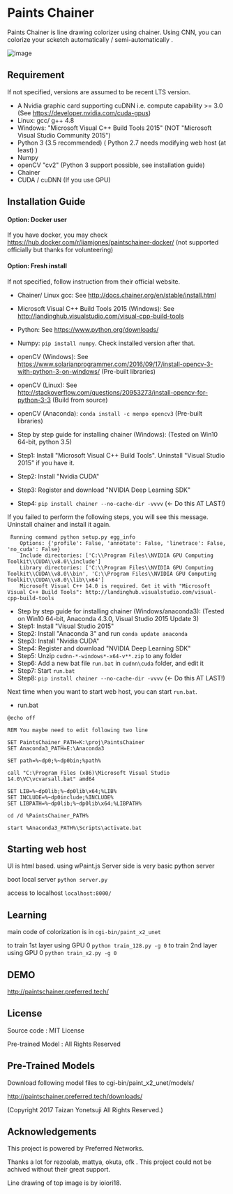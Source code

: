 # Paints Chainer
Paints Chainer is line drawing colorizer using chainer.
Using CNN, you can colorize your scketch automatically / semi-automatically .

![image](https://github.com/taizan/PaintsChainer/blob/open/sample.png)

## Requirement
If not specified, versions are assumed to be recent LTS version.
- A Nvidia graphic card supporting cuDNN i.e. compute capability >= 3.0 (See https://developer.nvidia.com/cuda-gpus)
- Linux: gcc/ g++ 4.8
- Windows: "Microsoft Visual C++ Build Tools 2015" (NOT "Microsoft Visual Studio Community 2015")
- Python 3 (3.5 recommended) ( Python 2.7 needs modifying web host (at least) )
- Numpy 
- openCV "cv2" (Python 3 support possible, see installation guide)
- Chainer
- CUDA / cuDNN (If you use GPU)

## Installation Guide
#### Option: Docker user
If you have docker, you may check https://hub.docker.com/r/liamjones/paintschainer-docker/ 
(not supported officially but thanks for volunteering)

#### Option: Fresh install
If not specified, follow instruction from their official website.
- Chainer/ Linux gcc: See http://docs.chainer.org/en/stable/install.html
- Microsoft Visual C++ Build Tools 2015 (Windows): See http://landinghub.visualstudio.com/visual-cpp-build-tools
- Python: See https://www.python.org/downloads/
- Numpy: `pip install numpy`. Check installed version after that.
- openCV (Windows): See https://www.solarianprogrammer.com/2016/09/17/install-opencv-3-with-python-3-on-windows/ (Pre-built libraries)
- openCV (Linux): See http://stackoverflow.com/questions/20953273/install-opencv-for-python-3-3 (Build from source)
- openCV (Anaconda): `conda install -c menpo opencv3` (Pre-built libraries)

- Step by step guide for installing chainer (Windows):
(Tested on Win10 64-bit, python 3.5)
 - Step1: Install "Microsoft Visual C++ Build Tools". Uninstall "Visual Studio 2015" if you have it.
 - Step2: Install "Nvidia CUDA"
 - Step3: Register and download "NVIDIA Deep Learning SDK"
 - Step4: `pip install chainer --no-cache-dir -vvvv` (<- Do this AT LAST!)

If you failed to perform the following steps, you will see this message. Uninstall chainer and install it again.
```
 Running command python setup.py egg_info
    Options: {'profile': False, 'annotate': False, 'linetrace': False, 'no_cuda': False}
    Include directories: ['C:\\Program Files\\NVIDIA GPU Computing Toolkit\\CUDA\\v8.0\\include']
    Library directories: ['C:\\Program Files\\NVIDIA GPU Computing Toolkit\\CUDA\\v8.0\\bin', 'C:\\Program Files\\NVIDIA GPU Computing Toolkit\\CUDA\\v8.0\\lib\\x64']
    Microsoft Visual C++ 14.0 is required. Get it with "Microsoft Visual C++ Build Tools": http://landinghub.visualstudio.com/visual-cpp-build-tools
```

- Step by step guide for installing chainer (Windows/anaconda3):
(Tested on Win10 64-bit, Anaconda 4.3.0, Visual Studio 2015 Update 3)
 - Step1: Install "Visual Studio 2015"
 - Step2: Install "Anaconda 3" and run `conda update anaconda`
 - Step3: Install "Nvidia CUDA"
 - Step4: Register and download "NVIDIA Deep Learning SDK"
 - Step5: Unzip `cudnn-*-windows*-x64-v**.zip` to any folder
 - Step6: Add a new bat file `run.bat` in `cudnn\cuda` folder, and edit it
 - Step7: Start `run.bat`
 - Step8: `pip install chainer --no-cache-dir -vvvv` (<- Do this AT LAST!)

Next time when you want to start web host, you can start `run.bat`.

- run.bat

```
@echo off

REM You maybe need to edit following two line

SET PaintsChainer_PATH=K:\proj\PaintsChainer
SET Anaconda3_PATH=E:\Anaconda3

SET path=%~dp0;%~dp0bin;%path%

call "C:\Program Files (x86)\Microsoft Visual Studio 14.0\VC\vcvarsall.bat" amd64

SET LIB=%~dp0lib;%~dp0lib\x64;%LIB%
SET INCLUDE=%~dp0include;%INCLUDE%
SET LIBPATH=%~dp0lib;%~dp0lib\x64;%LIBPATH%

cd /d %PaintsChainer_PATH%

start %Anaconda3_PATH%\Scripts\activate.bat
```


## Starting web host
UI is html based. using wPaint.js
Server side is very basic python server

boot local server
`python server.py`

access to localhost
`localhost:8000/`


## Learning
main code of colorization is in `cgi-bin/paint_x2_unet`

to train 1st layer using GPU 0 `python train_128.py -g 0`
to train 2nd layer using GPU 0 `python train_x2.py -g 0`

## DEMO
http://paintschainer.preferred.tech/

## License
Source code : MIT License

Pre-trained Model : All Rights Reserved 

## Pre-Trained Models
Download following model files to  cgi-bin/paint_x2_unet/models/

http://paintschainer.preferred.tech/downloads/

(Copyright 2017 Taizan Yonetsuji All Rights Reserved.)



## Acknowledgements
This project is powered by Preferred Networks.

Thanks a lot for rezoolab, mattya, okuta, ofk . This project could not be achived without their great support.

Line drawing of top image is by ioiori18.
